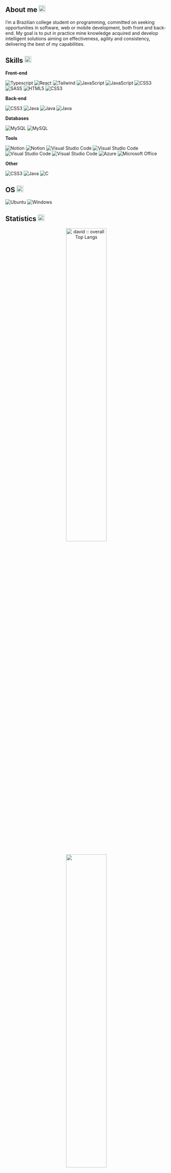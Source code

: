 <h2>About me <img src="https://raw.githubusercontent.com/nixin72/nixin72/master/wave.gif" width="21px"></h2>
<p>
    I’m a Brazilian college student on programming, committed on seeking opportunities in software, web or mobile development, both front and back-end. My goal is to put in practice mine knowledge acquired and develop intelligent solutions aiming on effectiveness, agility and consistency, delivering the best of my capabilities.
</p>

<h2>Skills <img src="https://media2.giphy.com/media/QssGEmpkyEOhBCb7e1/giphy.gif?cid=ecf05e47a0n3gi1bfqntqmob8g9aid1oyj2wr3ds3mg700bl&amp;rid=giphy.gif" width="21px"> </h2>
<p></p>      
<b>Front-end</b>
<p>
    <img src="https://img.shields.io/badge/typescript-blue.svg?style=for-the-badge&amp;logo=typescript&amp;logoColor=white" data-origin="https://img.shields.io/badge/javascript-%23323330.svg?style=for-the-badge&amp;logo=javascript&amp;logoColor=%23F7DF1E" alt="Typescript">
    <img src="https://img.shields.io/badge/react-blue.svg?style=for-the-badge&amp;logo=react&amp;logoColor=white" data-origin="https://img.shields.io/badge/javascript-%23323330.svg?style=for-the-badge&amp;logo=javascript&amp;logoColor=%23F7DF1E" alt="React">
    <img src="https://img.shields.io/badge/tailwind-grey.svg?style=for-the-badge&amp;logo=tailwindcss&amp;logoColor=blue" data-origin="https://img.shields.io/badge/javascript-%23323330.svg?style=for-the-badge&amp;logo=javascript&amp;logoColor=%23F7DF1E" alt="Tailwind">
    <img src="https://img.shields.io/badge/javascript-%23323330.svg?style=for-the-badge&amp;logo=javascript&amp;logoColor=%23F7DF1E" data-origin="https://img.shields.io/badge/javascript-%23323330.svg?style=for-the-badge&amp;logo=javascript&amp;logoColor=%23F7DF1E" alt="JavaScript">
    <img src="https://img.shields.io/badge/JQuery-white?style=for-the-badge&logo=jquery&logoColor=dodgerblue&logoSize=auto" data-origin="https://img.shields.io/badge/javascript-%23323330.svg?style=for-the-badge&amp;logo=javascript&amp;logoColor=%23F7DF1E" alt="JavaScript">
    <img src="https://img.shields.io/badge/bootstrap-purple?style=for-the-badge&logo=bootstrap&logoColor=white&logoSize=auto" data-origin="https://img.shields.io/badge/css3-%231572B6.svg?style=for-the-badge&amp;logo=css3&amp;logoColor=white" alt="CSS3">       
    <img src="https://img.shields.io/badge/SASS-hotpink.svg?style=for-the-badge&amp;logo=SASS&amp;logoColor=white" data-origin="https://img.shields.io/badge/SASS-hotpink.svg?style=for-the-badge&amp;logo=SASS&amp;logoColor=white" alt="SASS">
    <img src="https://img.shields.io/badge/html5-%23E34F26.svg?style=for-the-badge&amp;logo=html5&amp;logoColor=white" data-origin="https://img.shields.io/badge/html5-%23E34F26.svg?style=for-the-badge&amp;logo=html5&amp;logoColor=white" alt="HTML5">
    <img src="https://img.shields.io/badge/css3-%231572B6.svg?style=for-the-badge&amp;logo=css3&amp;logoColor=white" data-origin="https://img.shields.io/badge/css3-%231572B6.svg?style=for-the-badge&amp;logo=css3&amp;logoColor=white" alt="CSS3">
</p>
<b>Back-end</b>
<p>
    <img src="https://img.shields.io/badge/VB.NET-WebForms-gray?style=for-the-badge&logo=dotnet&logoColor=white&logoSize=auto&labelColor=%23672b7a" data-origin="https://img.shields.io/badge/css3-%231572B6.svg?style=for-the-badge&amp;logo=css3&amp;logoColor=white" alt="CSS3">
    <img src="https://img.shields.io/badge/Java-JSP-gray?style=for-the-badge&logoColor=white&logoSize=auto&labelColor=%23ED8B00" data-origin="https://img.shields.io/badge/java-%23ED8B00.svg?style=for-the-badge&amp;logo=java&amp;logoColor=white" alt="Java">
    <img src="https://img.shields.io/badge/Laravel-%23fe2d1f?style=for-the-badge&logo=laravel&logoColor=white&logoSize=auto" data-origin="https://img.shields.io/badge/java-%23ED8B00.svg?style=for-the-badge&amp;logo=java&amp;logoColor=white" alt="Java">
    <img src="https://img.shields.io/badge/PHP-%236181b6?style=for-the-badge&logo=php&logoColor=white&logoSize=auto" data-origin="https://img.shields.io/badge/java-%23ED8B00.svg?style=for-the-badge&amp;logo=java&amp;logoColor=white" alt="Java">
</p> 
<b>Databases</b>
<p>        
    <img src="https://img.shields.io/badge/mysql-%2300f.svg?style=for-the-badge&amp;logo=mysql&amp;logoColor=white" data-origin="https://img.shields.io/badge/mysql-%2300f.svg?style=for-the-badge&amp;logo=mysql&amp;logoColor=white" alt="MySQL">
    <img src="https://img.shields.io/badge/SQL_Server-yellow?style=for-the-badge&logo=sqlserver&logoSize=auto" data-origin="https://img.shields.io/badge/mysql-%2300f.svg?style=for-the-badge&amp;logo=mysql&amp;logoColor=white" alt="MySQL">
</p>
<b>Tools</b>
<p>
    <img src="https://img.shields.io/badge/Notion-%23000000.svg?style=for-the-badge&amp;logo=notion&amp;logoColor=white" data-origin="https://img.shields.io/badge/Notion-%23000000.svg?style=for-the-badge&amp;logo=notion&amp;logoColor=white" alt="Notion">
    <img src="https://img.shields.io/badge/Docker-lightblue?style=for-the-badge&logo=docker&logoColor=darkblue" data-origin="https://img.shields.io/badge/Notion-%23000000.svg?style=for-the-badge&amp;logo=notion&amp;logoColor=white" alt="Notion">
    <img src="https://img.shields.io/badge/VS%20Code-0078d7.svg?style=for-the-badge&amp;logo=visual-studio-code&amp;logoColor=white" data-origin="https://img.shields.io/badge/Visual%20Studio%20Code-0078d7.svg?style=for-the-badge&amp;logo=visual-studio-code&amp;logoColor=white" alt="Visual Studio Code">
    <img src="https://img.shields.io/badge/Eclipse-gold?style=for-the-badge&logo=eclipse&logoColor=purple" data-origin="https://img.shields.io/badge/Visual%20Studio%20Code-0078d7.svg?style=for-the-badge&amp;logo=visual-studio-code&amp;logoColor=white" alt="Visual Studio Code">
    <img src="https://img.shields.io/badge/Visual%20Studio-purple.svg?style=for-the-badge&amp;logo=visual-studio&amp;logoColor=white" data-origin="https://img.shields.io/badge/Visual%20Studio%20Code-0078d7.svg?style=for-the-badge&amp;logo=visual-studio-code&amp;logoColor=white" alt="Visual Studio Code">
    <img src="https://img.shields.io/badge/Trello-dodgerblue?style=for-the-badge&logo=trello&logoColor=white" data-origin="https://img.shields.io/badge/Visual%20Studio%20Code-0078d7.svg?style=for-the-badge&amp;logo=visual-studio-code&amp;logoColor=white" alt="Visual Studio Code">
    <img src="https://img.shields.io/badge/azure-%230072C6.svg?style=for-the-badge&amp;logo=microsoftazure&amp;logoColor=white" data-origin="https://img.shields.io/badge/azure-%230072C6.svg?style=for-the-badge&amp;logo=microsoftazure&amp;logoColor=white" alt="Azure">
    <img src="https://img.shields.io/badge/Microsoft_Office-D83B01?style=for-the-badge&amp;logo=microsoft-office&amp;logoColor=white" data-origin="https://img.shields.io/badge/Microsoft_Office-D83B01?style=for-the-badge&amp;logo=microsoft-office&amp;logoColor=white" alt="Microsoft Office">
</p>
<b>Other</b>
<p>        
    <img src="https://img.shields.io/badge/VB.NET-WindowsForms-gray?style=for-the-badge&logo=dotnet&logoColor=white&logoSize=auto&labelColor=%23672b7a" data-origin="https://img.shields.io/badge/css3-%231572B6.svg?style=for-the-badge&amp;logo=css3&amp;logoColor=white" alt="CSS3">
    <img src="https://img.shields.io/badge/Java-Swing-gray?style=for-the-badge&logoColor=white&logoSize=auto&labelColor=%23ED8B00" data-origin="https://img.shields.io/badge/java-%23ED8B00.svg?style=for-the-badge&amp;logo=java&amp;logoColor=white" alt="Java">
    <img src="https://img.shields.io/badge/c-%2300599C.svg?style=for-the-badge&amp;logo=c&amp;logoColor=white" data-origin="https://img.shields.io/badge/c-%2300599C.svg?style=for-the-badge&amp;logo=c&amp;logoColor=white" alt="C">        
</p>

<h2>OS <img src="https://th.bing.com/th/id/R.0fcbc1380014a0c504d7d76751da70c7?rik=wxoMNDUsaXZ60g&riu=http%3a%2f%2fwww.aaanimations.com%2fwindowsxpdog22dp.gif&ehk=iCg79Cf%2fkos%2fn%2fQHiuvRfhx9zMe8xX4tCz0kSx1IR0M%3d&risl=&pid=ImgRaw&r=0" width="21px"></h2>
<p>
    <img src="https://img.shields.io/badge/Ubuntu-E95420?style=for-the-badge&amp;logo=ubuntu&amp;logoColor=white" data-origin="https://img.shields.io/badge/Ubuntu-E95420?style=for-the-badge&amp;logo=ubuntu&amp;logoColor=white" alt="Ubuntu">
    <img src="https://img.shields.io/badge/Windows-0078D6?style=for-the-badge&amp;logo=windows&amp;logoColor=white" data-origin="https://img.shields.io/badge/Windows-0078D6?style=for-the-badge&amp;logo=windows&amp;logoColor=white" alt="Windows">
</p>

<h2>Statistics <img src="https://media.giphy.com/media/W5eoZHPpUx9sapR0eu/giphy.gif" width="21px" alt="Git"></h2>
<p align="center">
    <a href="https://github.com/gdavidev/">
        <img style="width:50%" src="https://github-readme-stats.vercel.app/api/top-langs/?username=gdavidev&amp;langs_count=6&amp;theme=tokyonight&amp;layout=compact&amp;hide_border=true" alt="david :: overall Top Langs ">
    </a>
    <img style="width:50%" src="https://github-readme-stats.vercel.app/api?username=gdavidev&amp;show_icons=true&amp;theme=tokyonight&amp;hide_border=true">
</p>

<h2>Reach me <img src="https://raw.githubusercontent.com/ShahriarShafin/ShahriarShafin/main/Assets/handshake.gif" width="35px"></h2>
<p align="center">
    <a href="https://www.linkedin.com/in/gdavidev/" target="blank"><img align="center" src="https://img.shields.io/badge/linkedin-%231DA1F2.svg?style=for-the-badge&amp;logo=linkedin&amp;logoColor=white" alt="david" height="30"></a>
    <a href="mailto:gdavid.wk2202@gmail.com" target="blank"><img align="center" src="https://img.shields.io/badge/gmail-EA4335.svg?style=for-the-badge&amp;logo=gmail&amp;logoColor=white" alt="azzar" height="30"></a>
    <a href="https://www.instagram.com/gabriel.david.david/" target="blank"><img align="center" src="https://img.shields.io/badge/instagram-%23E4405F.svg?style=for-the-badge&amp;logo=Instagram&amp;logoColor=white" alt="david" height="30"></a>
</p>
